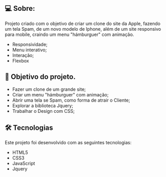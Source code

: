 ## 💻 Sobre:

Projeto criado com o objetivo de criar um clone do site da Apple, fazendo um tela Spam, de um novo modelo de Iphone, além de um site responsivo para mobile, craindo um menu "hámburguer" com animação.

- Responsividade;
- Menu interativo;
- Interação;
- Flexbox


## 🚀 Objetivo do projeto.

- Fazer um clone de um grande site;
- Criar um menu "hámburguer" com animação;
- Abrir uma tela se Spam, como forma de atrair o Cliente;
- Explorar a biblioteca Jquery;
- Trabalhar o Design com CSS;


## 🛠 Tecnologias

Este projeto foi desenvolvido com as seguintes tecnologias:

- HTML5
- CSS3
- JavaScript
- Jquery
